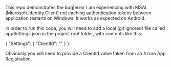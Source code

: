 This repo demonstrates the bug|error I am experiencing with MSAL (Microsoft.Identity.Client) not caching authentication tokens between application restarts on Windows. It works as expected on Android.

In order to run this code, you will need to add a local (git ignored) file called appSettings.json in the project root folder, with contents like this:

{
    "Settings": {
        "ClientId": ""
    }
}

Obviously you will need to provide a ClientId value taken from an Azure App Registration.

